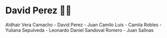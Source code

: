 # David Perez :zombie_man:
Aldhair Vera Camacho - David Perez - Juan Camilo Luis - Camila Robles - Yuliana Sepulveda - Leonardo Daniel Sandoval Romero - Juan Salinas
